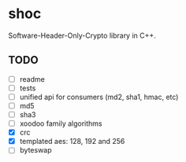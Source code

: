 # shoc

Software-Header-Only-Crypto library in C++.

## TODO

- [ ] readme
- [ ] tests
- [ ] unified api for consumers (md2, sha1, hmac, etc)
- [ ] md5
- [ ] sha3
- [ ] xoodoo family algorithms
- [x] crc
- [x] templated aes: 128, 192 and 256
- [ ] byteswap